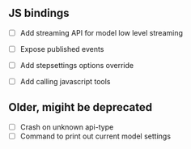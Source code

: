 ## JS bindings

- [ ] Add streaming API for model low level streaming
- [ ] Expose published events
- [ ] Add stepsettings options override
- [ ] Add calling javascript tools


## Older, migiht be deprecated
- [ ] Crash on unknown api-type
- [ ] Command to print out current model settings